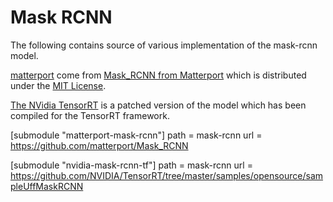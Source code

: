 # Mask RCNN

The following contains source of various implementation of the mask-rcnn model. 

[matterport](matterport) come from [Mask_RCNN from Matterport](https://github.com/matterport/Mask_RCNN)
which is distributed under the [MIT License](matterport/LICENSE).

[The NVidia TensorRT](https://github.com/NVIDIA/TensorRT/tree/master/samples/opensource/sampleUffMaskRCNN)
is a patched version of the model which has been compiled for the TensorRT framework.

[submodule "matterport-mask-rcnn"]
	path = mask-rcnn
	url = https://github.com/matterport/Mask_RCNN

[submodule "nvidia-mask-rcnn-tf"]
	path = mask-rcnn
	url = https://github.com/NVIDIA/TensorRT/tree/master/samples/opensource/sampleUffMaskRCNN